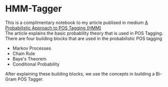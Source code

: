 # HMM-Tagger
This is a complimentary notebook to my article publised in medium [A Probabilistic Approach to POS Tagging (HMM)](https://medium.com/codex/a-probabilistic-approach-to-pos-tagging-hmm-a557f963e159)<br>
The article explains the basic probability theory that is used in POS Tagging. There are four building blocks that are used in the probabilistic POS tagging
- Markov Processes
- Chain Rule
- Baye's Theorem
- Conditional Probability

After explaining these building blocks, we use the concepts in building a Bi-Gram POS Tagger.

